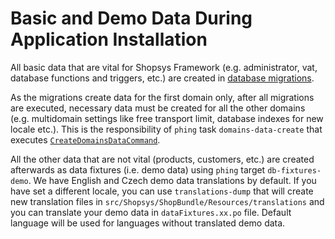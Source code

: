 # Basic and Demo Data During Application Installation

All basic data that are vital for Shopsys Framework (e.g. administrator, vat, database functions and triggers, etc.) are created in [database migrations](./database-migrations.md).

As the migrations create data for the first domain only,
after all migrations are executed, necessary data must be created for all the other domains
(e.g. multidomain settings like free transport limit, database indexes for new locale etc.).
This is the responsibility of `phing` task `domains-data-create` that executes [`CreateDomainsDataCommand`](https://github.com/shopsys/shopsys/blob/master/packages/framework/src/Command/CreateDomainsDataCommand.php).

All the other data that are not vital (products, customers, etc.) are created afterwards as data fixtures (i.e. demo data)
using `phing` target `db-fixtures-demo`.
We have English and Czech demo data translations by default.
If you have set a different locale, you can use `translations-dump` that will create new translation files in `src/Shopsys/ShopBundle/Resources/translations` and you can translate your demo data in `dataFixtures.xx.po` file.
Default language will be used for languages without translated demo data.
